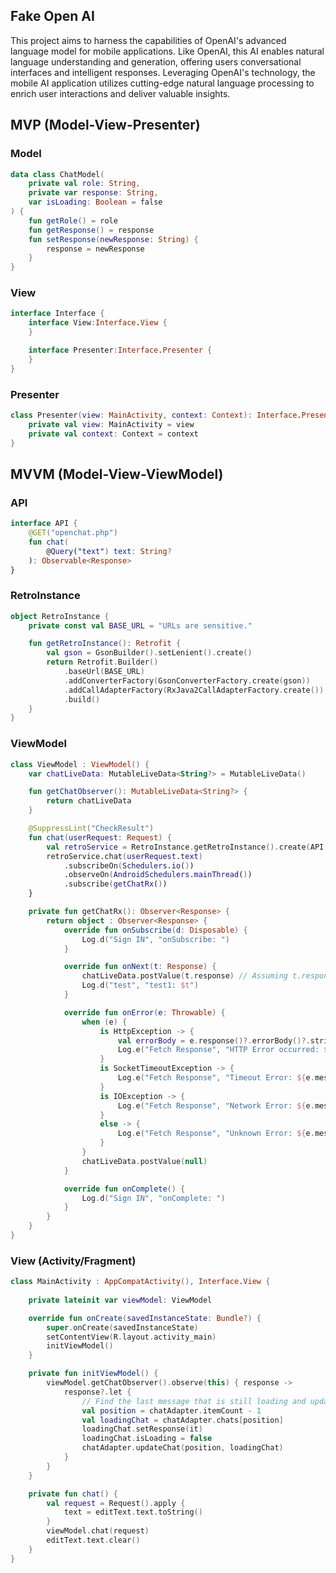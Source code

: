 ## Fake Open AI
This project aims to harness the capabilities of OpenAI's advanced language model for mobile applications. Like OpenAI, this AI enables natural language understanding and generation, offering users conversational interfaces and intelligent responses. Leveraging OpenAI's technology, the mobile AI application utilizes cutting-edge natural language processing to enrich user interactions and deliver valuable insights.
## MVP (Model-View-Presenter)
### Model
```kotlin
data class ChatModel(
    private val role: String,
    private var response: String,
    var isLoading: Boolean = false
) {
    fun getRole() = role
    fun getResponse() = response
    fun setResponse(newResponse: String) {
        response = newResponse
    }
}
```
### View
```kotlin
interface Interface {
    interface View:Interface.View {
    }

    interface Presenter:Interface.Presenter {
    }
}
```
### Presenter
```kotlin
class Presenter(view: MainActivity, context: Context): Interface.Presenter {
    private val view: MainActivity = view
    private val context: Context = context
}
```
## MVVM (Model-View-ViewModel)
### API
```kotlin
interface API {
    @GET("openchat.php")
    fun chat(
        @Query("text") text: String?
    ): Observable<Response>
}
```
### RetroInstance
```kotlin
object RetroInstance {
    private const val BASE_URL = "URLs are sensitive."

    fun getRetroInstance(): Retrofit {
        val gson = GsonBuilder().setLenient().create()
        return Retrofit.Builder()
            .baseUrl(BASE_URL)
            .addConverterFactory(GsonConverterFactory.create(gson))
            .addCallAdapterFactory(RxJava2CallAdapterFactory.create())
            .build()
    }
}
```
### ViewModel
```kotlin
class ViewModel : ViewModel() {
    var chatLiveData: MutableLiveData<String?> = MutableLiveData()

    fun getChatObserver(): MutableLiveData<String?> {
        return chatLiveData
    }

    @SuppressLint("CheckResult")
    fun chat(userRequest: Request) {
        val retroService = RetroInstance.getRetroInstance().create(API::class.java)
        retroService.chat(userRequest.text)
            .subscribeOn(Schedulers.io())
            .observeOn(AndroidSchedulers.mainThread())
            .subscribe(getChatRx())
    }

    private fun getChatRx(): Observer<Response> {
        return object : Observer<Response> {
            override fun onSubscribe(d: Disposable) {
                Log.d("Sign IN", "onSubscribe: ")
            }

            override fun onNext(t: Response) {
                chatLiveData.postValue(t.response) // Assuming t.response is a string
                Log.d("test", "test1: $t")
            }

            override fun onError(e: Throwable) {
                when (e) {
                    is HttpException -> {
                        val errorBody = e.response()?.errorBody()?.string()
                        Log.e("Fetch Response", "HTTP Error occurred: ${e.code()} ${e.message()} - $errorBody")
                    }
                    is SocketTimeoutException -> {
                        Log.e("Fetch Response", "Timeout Error: ${e.message}")
                    }
                    is IOException -> {
                        Log.e("Fetch Response", "Network Error: ${e.message}")
                    }
                    else -> {
                        Log.e("Fetch Response", "Unknown Error: ${e.message}")
                    }
                }
                chatLiveData.postValue(null)
            }

            override fun onComplete() {
                Log.d("Sign IN", "onComplete: ")
            }
        }
    }
}
```
### View (Activity/Fragment)
```kotlin
class MainActivity : AppCompatActivity(), Interface.View {
    
    private lateinit var viewModel: ViewModel

    override fun onCreate(savedInstanceState: Bundle?) {
        super.onCreate(savedInstanceState)
        setContentView(R.layout.activity_main)
        initViewModel()
    }

    private fun initViewModel() {
        viewModel.getChatObserver().observe(this) { response ->
            response?.let {
                // Find the last message that is still loading and update it
                val position = chatAdapter.itemCount - 1
                val loadingChat = chatAdapter.chats[position]
                loadingChat.setResponse(it)
                loadingChat.isLoading = false
                chatAdapter.updateChat(position, loadingChat)
            }
        }
    }

    private fun chat() {
        val request = Request().apply {
            text = editText.text.toString()
        }
        viewModel.chat(request)
        editText.text.clear()
    }
}
```

